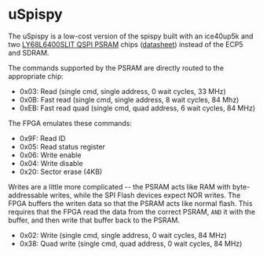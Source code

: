 # uSpispy

The uSpispy is a low-cost version of the spispy built with an ice40up5k and two
[LY68L6400SLIT QSPI PSRAM](https://lcsc.com/product-detail/RAM_Lyontek-Inc-LY68L6400SLIT_C261881.html)
chips ([datasheet](https://datasheet.lcsc.com/szlcsc/1809140531_Lyontek-Inc-LY68L6400SLIT_C261881.pdf))
instead of the ECP5 and SDRAM.


The commands supported by the PSRAM are directly routed to the appropriate chip:

* 0x03: Read (single cmd, single address, 0 wait cycles, 33 MHz)
* 0x0B: Fast read (single cmd, single address, 8 wait cycles, 84 Mhz)
* 0xEB: Fast read quad (single cmd, quad address, 6 wait cycles, 84 MHz)

The FPGA emulates these commands:

* 0x9F: Read ID
* 0x05: Read status register
* 0x06: Write enable
* 0x04: Write disable
* 0x20: Sector erase (4KB)

Writes are a little more complicated -- the PSRAM acts like RAM with
byte-addressable writes, while the SPI Flash devices expect NOR writes.
The FPGA buffers the writen data so that the PSRAM acts like normal flash.
This requires that the FPGA read the data from the correct PSRAM, `AND` it with
the buffer, and then write that buffer back to the PSRAM.

* 0x02: Write (single cmd, single address, 0 wait cycles, 84 MHz)
* 0x38: Quad write (single cmd, quad address, 0 wait cycles, 84 MHz)
